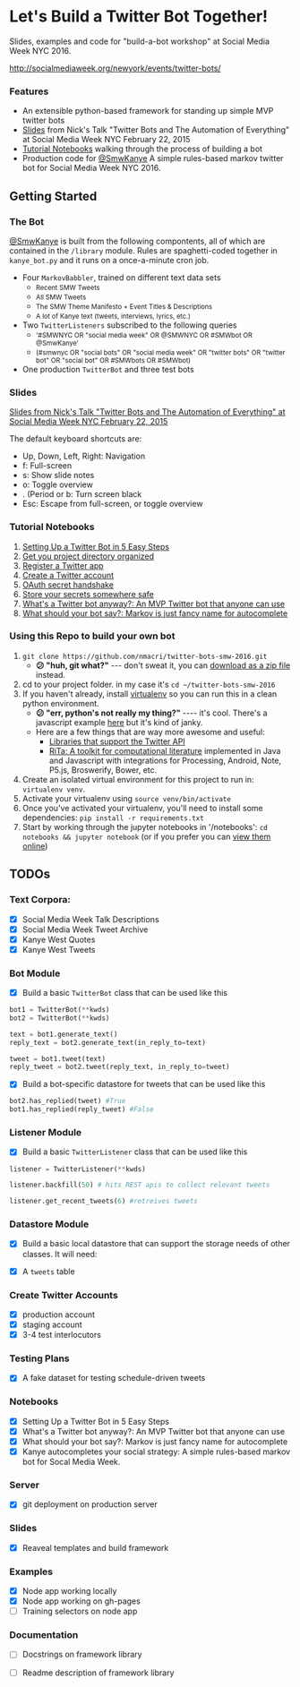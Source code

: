 Let's Build a Twitter Bot Together!
=========

Slides, examples and code for "build-a-bot workshop" at Social Media Week NYC 2016.

http://socialmediaweek.org/newyork/events/twitter-bots/

### Features
- An extensible python-based framework for standing up simple MVP twitter bots
- [Slides](http://nmacri.github.io/twitter-bots-smw-2016/slides) from Nick's Talk "Twitter Bots and The Automation of Everything" at Social Media Week NYC February 22, 2015
- [Tutorial Notebooks](http://nbviewer.jupyter.org/github/nmacri/twitter-bots-smw-2016/tree/master/notebooks/) walking through the process of building a bot
- Production code for [@SmwKanye](http://twitter.com/SmwKanye) A simple rules-based markov twitter bot for Social Media Week NYC 2016.

## Getting Started

### The Bot

[@SmwKanye](http://twitter.com/SmwKanye) is built from the following compontents, all of which are contained in the `/library` module.  Rules are spaghetti-coded together in `kanye_bot.py` and it runs on a once-a-minute cron job.

- Four `MarkovBabbler`, trained on different text data sets
  - <small>Recent SMW Tweets</small>
  - <small>All SMW Tweets</small>
  - <small>The SMW Theme Manifesto + Event Titles & Descriptions</small>
  - <small>A lot of Kanye text (tweets, interviews, lyrics, etc.)</small>
- Two `TwitterListeners` subscribed to the following queries
  - <small>'#SMWNYC OR "social media week" OR @SMWNYC OR #SMWbot OR @SmwKanye'</small>
  - <small>(#smwnyc OR "social bots" OR "social media week" OR "twitter bots" OR "twitter bot" OR "social bot" OR #SMWbots OR #SMWbot)</small>
- One production `TwitterBot` and three test bots

### Slides

[Slides from Nick's Talk "Twitter Bots and The Automation of Everything" at Social Media Week NYC February 22, 2015](http://nmacri.github.io/twitter-bots-smw-2016/slides)

The default keyboard shortcuts are:

- Up, Down, Left, Right: Navigation
- f: Full-screen
- s: Show slide notes
- o: Toggle overview
- . (Period or b: Turn screen black
- Esc: Escape from full-screen, or toggle overview

### Tutorial Notebooks

1. [Setting Up a Twitter Bot in 5 Easy Steps](http://nbviewer.jupyter.org/github/nmacri/twitter-bots-smw-2016/blob/master/notebooks/1%20-%20Setting%20Up%20a%20Twitter%20Bot%20in%205%20Easy%20Steps.ipynb)
 1. [Get you project directory organized](http://nbviewer.jupyter.org/github/nmacri/twitter-bots-smw-2016/blob/master/notebooks/1%20-%20Setting%20Up%20a%20Twitter%20Bot%20in%205%20Easy%20Steps.ipynb#1.-First-things-first,-let's-get-our-project-directory-organized)
 2. [Register a Twitter app](http://nbviewer.jupyter.org/github/nmacri/twitter-bots-smw-2016/blob/master/notebooks/1%20-%20Setting%20Up%20a%20Twitter%20Bot%20in%205%20Easy%20Steps.ipynb#2.-Good,-that-went-smoothly,-now-let's-go-deal-with-twitter)
 3. [Create a Twitter account](https://twitter.com/signup)
 4. [OAuth secret handshake](http://nbviewer.jupyter.org/github/nmacri/twitter-bots-smw-2016/blob/master/notebooks/1%20-%20Setting%20Up%20a%20Twitter%20Bot%20in%205%20Easy%20Steps.ipynb#4.-Final-OAuth-step:-Secret-handshake!)
 5. [Store your secrets somewhere safe](http://nbviewer.jupyter.org/github/nmacri/twitter-bots-smw-2016/blob/master/notebooks/1%20-%20Setting%20Up%20a%20Twitter%20Bot%20in%205%20Easy%20Steps.ipynb#5.-Store-your-secrets-somewhere-safe)
2. [What's a Twitter bot anyway?: An MVP Twitter bot that anyone can use](http://nbviewer.jupyter.org/github/nmacri/twitter-bots-smw-2016/blob/master/notebooks/2%20-%20An%20MVP%20Twitter%20bot%20that%20anyone%20can%20use.ipynb)
3. [What should your bot say?: Markov is just fancy name for autocomplete](http://nbviewer.jupyter.org/github/nmacri/twitter-bots-smw-2016/blob/master/notebooks/3%20-%20What%20should%20your%20bot%20say%3F.ipynb)

### Using this Repo to build your own bot

1. `git clone https://github.com/nmacri/twitter-bots-smw-2016.git` 
    - **:confused: "huh, git what?"** --- don't sweat it, you can [download as a zip file](https://github.com/nmacri/twitter-bots-smw-2016/archive/master.zip) instead.
2. cd to your project folder.  in my case it's `cd ~/twitter-bots-smw-2016`
3. If you haven't already, install [virtualenv](https://virtualenv.readthedocs.org/en/latest/installation.html) so you can run this in a clean python environment.
    - **:confused: "err, python's not really my thing?"** ---- it's cool.  There's a javascript example [here](https://github.com/nmacri/twitter-bots-smw-2016/tree/master/examples) but it's kind of janky.  
    - Here are a few things that are way more awesome and useful:
        - [Libraries that support the Twitter API](https://dev.twitter.com/overview/api/twitter-libraries)
        - [RiTa: A toolkit for computational literature](https://rednoise.org/rita/) implemented in Java and Javascript with integrations for Processing, Android, Note, P5.js, Broswerify, Bower, etc.
4. Create an isolated virtual environment for this project to run in: `virtualenv venv`.
5. Activate your virtualenv using `source venv/bin/activate`
6. Once you've activated your virtualenv, you'll need to install some dependencies: `pip install -r requirements.txt`
7. Start by working through the jupyter notebooks in '/notebooks': `cd notebooks && jupyter notebook` (or if you prefer you can [view them online](http://nbviewer.jupyter.org/github/nmacri/twitter-bots-smw-2016/tree/master/notebooks/))

## TODOs

###  Text Corpora:
- [x] Social Media Week Talk Descriptions
- [x] Social Media Week Tweet Archive
- [x] Kanye West Quotes
- [x] Kanye West Tweets

### Bot Module

- [x] Build a basic `TwitterBot` class that can be used like this

```python
bot1 = TwitterBot(**kwds)
bot2 = TwitterBot(**kwds)

text = bot1.generate_text()
reply_text = bot2.generate_text(in_reply_to=text)

tweet = bot1.tweet(text)
reply_tweet = bot2.tweet(reply_text, in_reply_to=tweet)
```

- [x] Build a bot-specific datastore for tweets that can be used like this

```python
bot2.has_replied(tweet) #True
bot1.has_replied(reply_tweet) #False
```

### Listener Module

- [x] Build a basic `TwitterListener` class that can be used like this

```python
listener = TwitterListener(**kwds)

listener.backfill(50) # hits REST apis to collect relevant tweets 

listener.get_recent_tweets(6) #retreives tweets
```

### Datastore Module

- [x] Build a basic local datastore that can support the storage needs of other classes.  It will need:
 - [x] A `tweets` table


### Create Twitter Accounts

- [x] production account
- [x] staging account
- [x] 3-4 test interlocutors

### Testing Plans
- [x] A fake dataset for testing schedule-driven tweets

### Notebooks
- [x] Setting Up a Twitter Bot in 5 Easy Steps
- [x] What's a Twitter bot anyway?: An MVP Twitter bot that anyone can use
- [x] What should your bot say?: Markov is just fancy name for autocomplete
- [x] Kanye autocompletes your social strategy: A simple rules-based markov bot for Socal Media Week.

### Server
- [x] git deployment on production server

### Slides
- [x] Reaveal templates and build framework

### Examples
- [x] Node app working locally
- [x] Node app working on gh-pages
- [ ] Training selectors on node app

### Documentation
- [ ] Docstrings on framework library
- [ ] Readme description of framework library


